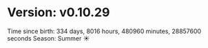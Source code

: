 # Version: v0.10.29
Time since birth: 334 days, 8016 hours, 480960 minutes, 28857600 seconds
Season: Summer ☀️
